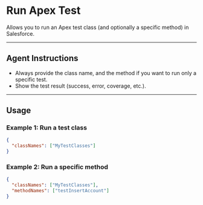 # Run Apex Test

Allows you to run an Apex test class (and optionally a specific method) in Salesforce.

---
## Agent Instructions
- Always provide the class name, and the method if you want to run only a specific test.
- Show the test result (success, error, coverage, etc.).

---
## Usage

### Example 1: Run a test class
```json
{
  "classNames": ["MyTestClasses"]
}
```

### Example 2: Run a specific method
```json
{
  "classNames": ["MyTestClasses"],
  "methodNames": ["testInsertAccount"]
}
```